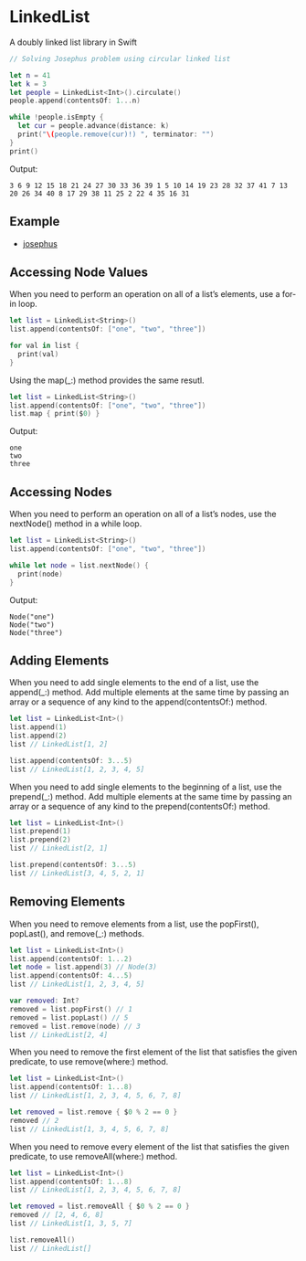 # LinkedList

A doubly linked list library in Swift

```swift
// Solving Josephus problem using circular linked list

let n = 41
let k = 3
let people = LinkedList<Int>().circulate()
people.append(contentsOf: 1...n)

while !people.isEmpty {
  let cur = people.advance(distance: k)
  print("\(people.remove(cur)!) ", terminator: "")
}
print()
```

Output:

```
3 6 9 12 15 18 21 24 27 30 33 36 39 1 5 10 14 19 23 28 32 37 41 7 13 20 26 34 40 8 17 29 38 11 25 2 22 4 35 16 31
```

## Example

- [josephus](https://github.com/ready-player1/josephus/blob/main/josephus/main.swift)

## Accessing Node Values

When you need to perform an operation on all of a list’s elements, use a for-in loop.

```swift
let list = LinkedList<String>()
list.append(contentsOf: ["one", "two", "three"])

for val in list {
  print(val)
}
```

Using the map(\_:) method provides the same resutl.

```swift
let list = LinkedList<String>()
list.append(contentsOf: ["one", "two", "three"])
list.map { print($0) }
```

Output:

```
one
two
three
```

## Accessing Nodes

When you need to perform an operation on all of a list’s nodes, use the nextNode() method in a while loop.

```swift
let list = LinkedList<String>()
list.append(contentsOf: ["one", "two", "three"])

while let node = list.nextNode() {
  print(node)
}
```

Output:

```
Node("one")
Node("two")
Node("three")
```

## Adding Elements

When you need to add single elements to the end of a list, use the append(\_:) method. Add multiple elements at the same time by passing an array or a sequence of any kind to the append(contentsOf:) method.

```swift
let list = LinkedList<Int>()
list.append(1)
list.append(2)
list // LinkedList[1, 2]

list.append(contentsOf: 3...5)
list // LinkedList[1, 2, 3, 4, 5]
```

When you need to add single elements to the beginning of a list, use the prepend(\_:) method. Add multiple elements at the same time by passing an array or a sequence of any kind to the prepend(contentsOf:) method.

```swift
let list = LinkedList<Int>()
list.prepend(1)
list.prepend(2)
list // LinkedList[2, 1]

list.prepend(contentsOf: 3...5)
list // LinkedList[3, 4, 5, 2, 1]
```

## Removing Elements

When you need to remove elements from a list, use the popFirst(), popLast(),  and remove(\_:) methods.

```swift
let list = LinkedList<Int>()
list.append(contentsOf: 1...2)
let node = list.append(3) // Node(3)
list.append(contentsOf: 4...5)
list // LinkedList[1, 2, 3, 4, 5]

var removed: Int?
removed = list.popFirst() // 1
removed = list.popLast() // 5
removed = list.remove(node) // 3
list // LinkedList[2, 4]
```

When you need to remove the first element of the list that satisfies the given predicate, to use remove(where:) method.

```swift
let list = LinkedList<Int>()
list.append(contentsOf: 1...8)
list // LinkedList[1, 2, 3, 4, 5, 6, 7, 8]

let removed = list.remove { $0 % 2 == 0 }
removed // 2
list // LinkedList[1, 3, 4, 5, 6, 7, 8]
```

When you need to remove every element of the list that satisfies the given predicate, to use removeAll(where:) method.

```swift
let list = LinkedList<Int>()
list.append(contentsOf: 1...8)
list // LinkedList[1, 2, 3, 4, 5, 6, 7, 8]

let removed = list.removeAll { $0 % 2 == 0 }
removed // [2, 4, 6, 8]
list // LinkedList[1, 3, 5, 7]

list.removeAll()
list // LinkedList[]
```

